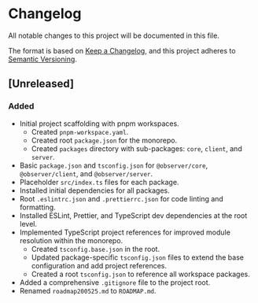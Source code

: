 # Changelog

All notable changes to this project will be documented in this file.

The format is based on [Keep a Changelog](https://keepachangelog.com/en/1.0.0/),
and this project adheres to [Semantic Versioning](https://semver.org/spec/v2.0.0.html).

## [Unreleased]

### Added

- Initial project scaffolding with pnpm workspaces.
  - Created `pnpm-workspace.yaml`.
  - Created root `package.json` for the monorepo.
  - Created `packages` directory with sub-packages: `core`, `client`, and `server`.
- Basic `package.json` and `tsconfig.json` for `@observer/core`, `@observer/client`, and `@observer/server`.
- Placeholder `src/index.ts` files for each package.
- Installed initial dependencies for all packages.
- Root `.eslintrc.json` and `.prettierrc.json` for code linting and formatting.
- Installed ESLint, Prettier, and TypeScript dev dependencies at the root level.
- Implemented TypeScript project references for improved module resolution within the monorepo.
  - Created `tsconfig.base.json` in the root.
  - Updated package-specific `tsconfig.json` files to extend the base configuration and add project references.
  - Created a root `tsconfig.json` to reference all workspace packages.
- Added a comprehensive `.gitignore` file to the project root.
- Renamed `roadmap200525.md` to `ROADMAP.md`. 